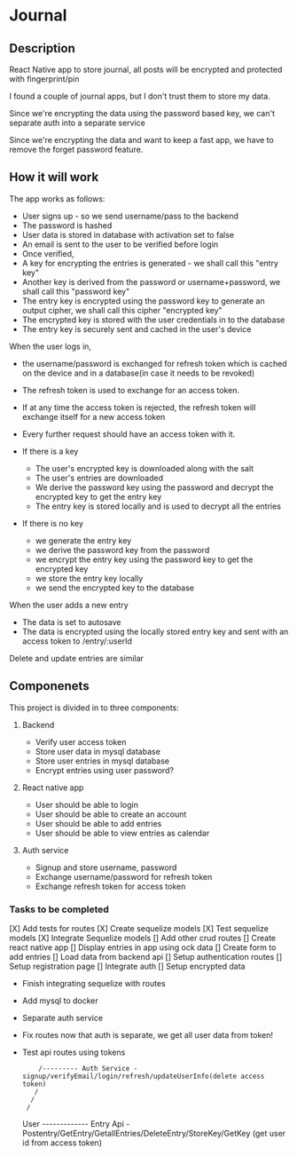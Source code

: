 # Journal

## Description

React Native app to store journal, all posts will be encrypted and protected with fingerprint/pin

I found a couple of journal apps, but I don't trust them to store my data.

Since we're encrypting the data using the password based key, we can't separate auth into a separate service

Since we're encrypting the data and want to keep a fast app, we have to remove the forget password feature.

## How it will work

The app works as follows:

-   User signs up - so we send username/pass to the backend
-   The password is hashed
-   User data is stored in database with activation set to false
-   An email is sent to the user to be verified before login
-   Once verified,
-   A key for encrypting the entries is generated - we shall call this "entry key"
-   Another key is derived from the password or username+password, we shall call this "password key"
-   The entry key is encrypted using the password key to generate an output cipher, we shall call this cipher "encrypted key"
-   The encrypted key is stored with the user credentials in to the database
-   The entry key is securely sent and cached in the user's device

When the user logs in,

-   the username/password is exchanged for refresh token which is cached on the device and in a database(in case it needs to be revoked)
-   The refresh token is used to exchange for an access token.
-   If at any time the access token is rejected, the refresh token will exchange itself for a new access token
-   Every further request should have an access token with it.

-   If there is a key
    -   The user's encrypted key is downloaded along with the salt
    -   The user's entries are downloaded
    -   We derive the password key using the password and decrypt the encrypted key to get the entry key
    -   The entry key is stored locally and is used to decrypt all the entries
-   If there is no key
    -   we generate the entry key
    -   we derive the password key from the password
    -   we encrypt the entry key using the password key to get the encrypted key
    -   we store the entry key locally
    -   we send the encrypted key to the database

When the user adds a new entry

-   The data is set to autosave
-   The data is encrypted using the locally stored entry key and sent with an access token to /entry/:userId

Delete and update entries are similar

## Componenets

This project is divided in to three components:

1. Backend
    - Verify user access token
    - Store user data in mysql database
    - Store user entries in mysql database
    - Encrypt entries using user password?
2. React native app

    - User should be able to login
    - User should be able to create an account
    - User should be able to add entries
    - User should be able to view entries as calendar

3. Auth service
    - Signup and store username, password
    - Exchange username/password for refresh token
    - Exchange refresh token for access token

### Tasks to be completed

[X] Add tests for routes
[X] Create sequelize models
[X] Test sequelize models
[X] Integrate Sequelize models
[] Add other crud routes
[] Create react native app
[] Display entries in app using ock data
[] Create form to add entries
[] Load data from backend api
[] Setup authentication routes
[] Setup registration page
[] Integrate auth
[] Setup encrypted data

-   Finish integrating sequelize with routes
-   Add mysql to docker
-   Separate auth service
-   Fix routes now that auth is separate, we get all user data from token!
-   Test api routes using tokens

            /--------- Auth Service - signup/verifyEmail/login/refresh/updateUserInfo(delete access token)
           /
          /
         /

    User ------------- Entry Api - Postentry/GetEntry/GetallEntries/DeleteEntry/StoreKey/GetKey (get user id from access token)
